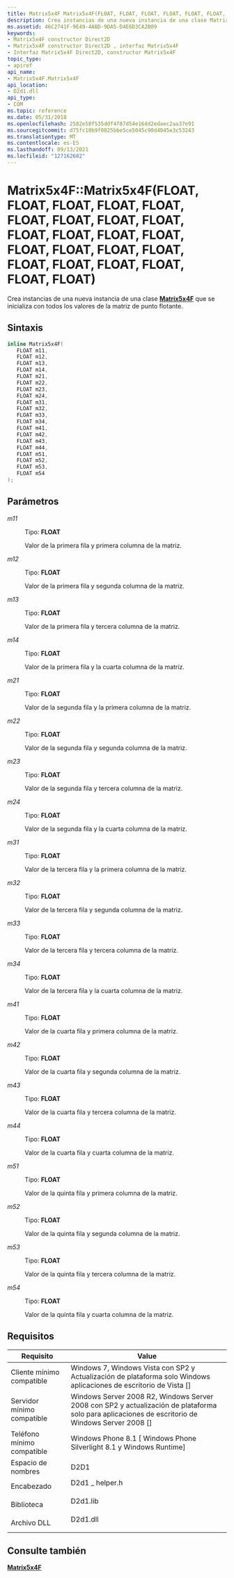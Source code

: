 ```yaml
---
title: Matrix5x4F Matrix5x4F(FLOAT, FLOAT, FLOAT, FLOAT, FLOAT, FLOAT, FLOAT, FLOAT, FLOAT, FLOAT, FLOAT, FLOAT, FLOAT, FLOAT, FLOAT, FLOAT, FLOAT, FLOAT, FLOAT, FLOAT, FLOAT, FLOAT, FLOAT) (D2d1 \_ helper.h)
description: Crea instancias de una nueva instancia de una clase Matrix5x4F que se inicializa con todos los valores de la matriz de punto flotante.
ms.assetid: 46C2741F-9E49-4ABD-9DA5-D4E6D3CA2B09
keywords:
- Matrix5x4F constructor Direct2D
- Matrix5x4F constructor Direct2D , interfaz Matrix5x4F
- Interfaz Matrix5x4F Direct2D, constructor Matrix5x4F
topic_type:
- apiref
api_name:
- Matrix5x4F.Matrix5x4F
api_location:
- D2d1.dll
api_type:
- COM
ms.topic: reference
ms.date: 05/31/2018
ms.openlocfilehash: 2582e58f535ddf4f87d54e16dd2edaec2aa37e91
ms.sourcegitcommit: d75fc10b9f0825bbe5ce5045c90d4045e3c53243
ms.translationtype: MT
ms.contentlocale: es-ES
ms.lasthandoff: 09/13/2021
ms.locfileid: "127162682"
---
```

# <a name="matrix5x4fmatrix5x4ffloat-float-float-float-float-float-float-float-float-float-float-float-float-float-float-float-float-float-float-float-constructor"></a>Matrix5x4F::Matrix5x4F(FLOAT, FLOAT, FLOAT, FLOAT, FLOAT, FLOAT, FLOAT, FLOAT, FLOAT, FLOAT, FLOAT, FLOAT, FLOAT, FLOAT, FLOAT, FLOAT, FLOAT, FLOAT, FLOAT, FLOAT, FLOAT, FLOAT, FLOAT)

Crea instancias de una nueva instancia de una clase [**Matrix5x4F**](matrix5x4f.md) que se inicializa con todos los valores de la matriz de punto flotante.

## <a name="syntax"></a>Sintaxis


```C++
inline Matrix5x4F(
   FLOAT m11,
   FLOAT m12,
   FLOAT m13,
   FLOAT m14,
   FLOAT m21,
   FLOAT m22,
   FLOAT m23,
   FLOAT m24,
   FLOAT m31,
   FLOAT m32,
   FLOAT m33,
   FLOAT m34,
   FLOAT m41,
   FLOAT m42,
   FLOAT m43,
   FLOAT m44,
   FLOAT m51,
   FLOAT m52,
   FLOAT m53,
   FLOAT m54
);
```



## <a name="parameters"></a>Parámetros

<dl> <dt>

*m11* 
</dt> <dd>

Tipo: **FLOAT**

Valor de la primera fila y primera columna de la matriz.

</dd> <dt>

*m12* 
</dt> <dd>

Tipo: **FLOAT**

Valor de la primera fila y segunda columna de la matriz.

</dd> <dt>

*m13* 
</dt> <dd>

Tipo: **FLOAT**

Valor de la primera fila y tercera columna de la matriz.

</dd> <dt>

*m14* 
</dt> <dd>

Tipo: **FLOAT**

Valor de la primera fila y la cuarta columna de la matriz.

</dd> <dt>

*m21* 
</dt> <dd>

Tipo: **FLOAT**

Valor de la segunda fila y la primera columna de la matriz.

</dd> <dt>

*m22* 
</dt> <dd>

Tipo: **FLOAT**

Valor de la segunda fila y segunda columna de la matriz.

</dd> <dt>

*m23* 
</dt> <dd>

Tipo: **FLOAT**

Valor de la segunda fila y tercera columna de la matriz.

</dd> <dt>

*m24* 
</dt> <dd>

Tipo: **FLOAT**

Valor de la segunda fila y la cuarta columna de la matriz.

</dd> <dt>

*m31* 
</dt> <dd>

Tipo: **FLOAT**

Valor de la tercera fila y la primera columna de la matriz.

</dd> <dt>

*m32* 
</dt> <dd>

Tipo: **FLOAT**

Valor de la tercera fila y segunda columna de la matriz.

</dd> <dt>

*m33* 
</dt> <dd>

Tipo: **FLOAT**

Valor de la tercera fila y tercera columna de la matriz.

</dd> <dt>

*m34* 
</dt> <dd>

Tipo: **FLOAT**

Valor de la tercera fila y la cuarta columna de la matriz.

</dd> <dt>

*m41* 
</dt> <dd>

Tipo: **FLOAT**

Valor de la cuarta fila y primera columna de la matriz.

</dd> <dt>

*m42* 
</dt> <dd>

Tipo: **FLOAT**

Valor de la cuarta fila y segunda columna de la matriz.

</dd> <dt>

*m43* 
</dt> <dd>

Tipo: **FLOAT**

Valor de la cuarta fila y tercera columna de la matriz.

</dd> <dt>

*m44* 
</dt> <dd>

Tipo: **FLOAT**

Valor de la cuarta fila y cuarta columna de la matriz.

</dd> <dt>

*m51* 
</dt> <dd>

Tipo: **FLOAT**

Valor de la quinta fila y primera columna de la matriz.

</dd> <dt>

*m52* 
</dt> <dd>

Tipo: **FLOAT**

Valor de la quinta fila y segunda columna de la matriz.

</dd> <dt>

*m53* 
</dt> <dd>

Tipo: **FLOAT**

Valor de la quinta fila y tercera columna de la matriz.

</dd> <dt>

*m54* 
</dt> <dd>

Tipo: **FLOAT**

Valor de la quinta fila y cuarta columna de la matriz.

</dd> </dl>

## <a name="requirements"></a>Requisitos



| Requisito | Value |
|-------------------------------------|-----------------------------------------------------------------------------------------------------------------------------------|
| Cliente mínimo compatible<br/> | Windows 7, Windows Vista con SP2 y Actualización de plataforma solo Windows aplicaciones de escritorio de Vista \[\]<br/>                          |
| Servidor mínimo compatible<br/> | Windows Server 2008 R2, Windows Server 2008 con SP2 y actualización de plataforma solo para aplicaciones de escritorio de Windows Server 2008 \[\]<br/> |
| Teléfono mínimo compatible<br/>  | Windows Phone 8.1 \[ Windows Phone Silverlight 8.1 y Windows Runtime\]<br/>                                           |
| Espacio de nombres<br/>                | D2D1<br/>                                                                                                                   |
| Encabezado<br/>                   | <dl> <dt>D2d1 \_ helper.h</dt> </dl>                                         |
| Biblioteca<br/>                  | <dl> <dt>D2d1.lib</dt> </dl>                                               |
| Archivo DLL<br/>                      | <dl> <dt>D2d1.dll</dt> </dl>                                               |



## <a name="see-also"></a>Consulte también

<dl> <dt>

[**Matrix5x4F**](matrix5x4f.md)
</dt> </dl>

 

 





